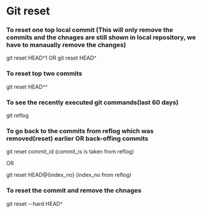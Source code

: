 # Git reset

### To reset one top local commit (This will only remove the commits and the chnages are still shown in local repository, we have to manaually remove the changes)
git reset HEAD^1 OR git reset HEAD^

### To reset top two commits
git reset HEAD^^

### To see the recently executed git commands(last 60 days)
git reflog

### To go back to the commits from reflog which was removed(reset) earlier  OR back-offing commits

git reset commit_id (commit_is is taken from reflog)

OR

git reset HEAD@{index_no} (index_no from reflog)

### To reset the commit and remove the chnages
git reset --hard HEAD^
